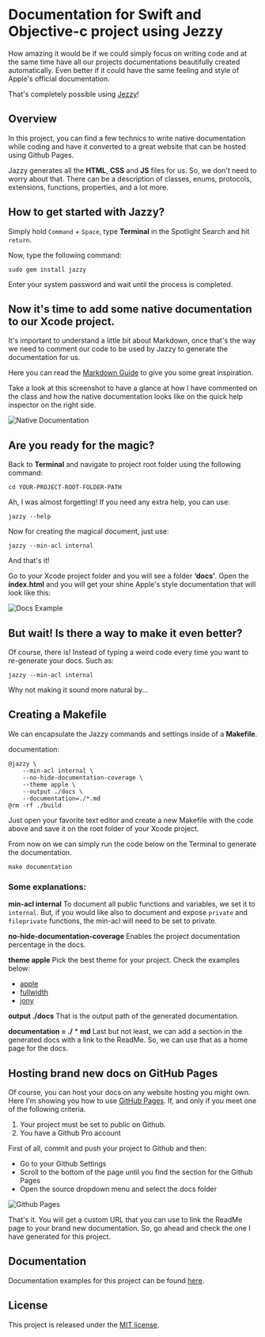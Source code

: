 # Documentation for Swift and Objective-c project using Jezzy

How amazing it would be if we could simply focus on writing code and at the same time have all our projects documentations beautifully created automatically. Even better if it could have the same feeling and style of Apple's official documentation.

That's completely possible using [Jezzy](https://github.com/realm/jazzy)!

## Overview

In this project, you can find a few technics to write native documentation while coding and have it converted to a great website that can be hosted using Github Pages.

Jazzy generates all the **HTML**, **CSS** and **JS** files for us. So, we don't need to worry about that.
There can be a description of classes, enums, protocols, extensions, functions, properties, and a lot more.

## How to get started with Jazzy?

Simply hold `Command` + `Space`, type **Terminal** in the Spotlight Search and hit `return`.

Now, type the following command:

    sudo gem install jazzy

Enter your system password and wait until the process is completed.

## Now it's time to add some native documentation to our Xcode project.

It's important to understand a little bit about Markdown, once that's the way we need to comment our code to be used by Jazzy to generate the documentation for us.

Here you can read the [Markdown Guide](https://github.com/adam-p/markdown-here/wiki/Markdown-Cheatsheet) to give you some great inspiration.

Take a look at this screenshot to have a glance at how I have commented on the class and how the native documentation looks like on the quick help inspector on the right side.

![Native Documentation](https://raw.githubusercontent.com/leonardobilia/JazzyDocs/master/ReadMeAssets/native_documentation.png)

## Are you ready for the magic?

Back to **Terminal** and navigate to project root folder using the following command:

    cd YOUR-PROJECT-ROOT-FOLDER-PATH

Ah, I was almost forgetting! 
If you need any extra help, you can use:

    jazzy --help

Now for creating the magical document, just use:

    jazzy --min-acl internal

And that's it!

Go to your Xcode project folder and you will see a folder **‘docs’**. 
Open the **index.html** and you will get your shine Apple's style documentation that will look like this:

![Docs Example](https://raw.githubusercontent.com/leonardobilia/JazzyDocs/master/ReadMeAssets/docs_example.png)


## But wait! Is there a way to make it even better?

Of course, there is!
Instead of typing a weird code every time you want to re-generate your docs. Such as:

    jazzy --min-acl internal

Why not making it sound more natural by...

## Creating a Makefile

We can encapsulate the Jazzy commands and settings inside of a **Makefile**.

documentation:

    @jazzy \
        --min-acl internal \
        --no-hide-documentation-coverage \
        --theme apple \
        --output ./docs \
        --documentation=./*.md
    @rm -rf ./build

Just open your favorite text editor and create a new Makefile with the code above and save it on the root folder of your Xcode project.

From now on we can simply run the code below on the Terminal to generate the documentation.

    make documentation

### Some explanations:
**min-acl internal**
To document all public functions and variables, we set it to `internal`. But, if you would like also to document and expose `private` and `fileprivate` functions, the min-acl will need to be set to private.

**no-hide-documentation-coverage**
Enables the project documentation percentage in the docs.

**theme apple**
Pick the best theme for your project. Check the examples below:

-   [apple](https://realm.io/docs/swift/latest/api/)
-   [fullwidth](https://reduxkit.github.io/ReduxKit/)
-   [jony](https://harshilshah.github.io/IGListKit/)

**output ./docs**
That is the output path of the generated documentation.

**documentation = ./** * **md**
Last but not least, we can add a section in the generated docs with a link to the ReadMe. So, we can use that as a home page for the docs.

## Hosting brand new docs on GitHub Pages

Of course, you can host your docs on any website hosting you might own. Here I'm showing you how to use [GitHub Pages](https://pages.github.com/). If, and only if you meet one of the following criteria.

1.  Your project must be set to public on Github.
2.  You have a Github Pro account

First of all, commit and push your project to Github and then:

-   Go to your Github Settings
-   Scroll to the bottom of the page until you find the section for the Github Pages
-   Open the source dropdown menu and select the docs folder

![Github Pages](https://raw.githubusercontent.com/leonardobilia/JazzyDocs/master/ReadMeAssets/github_pages.png)

That's it. You will get a custom URL that you can use to link the ReadMe page to your brand new documentation.
So, go ahead and check the one I have generated for this project.

## Documentation

Documentation examples for this project can be found [here](https://leonardobilia.github.io/JazzyDocs/).

## License

This project is released under the  [MIT license](https://github.com/leonardobilia/JazzyDocs/blob/master/LICENSE).
